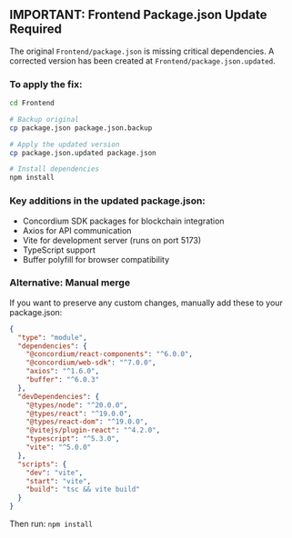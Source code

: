 ## IMPORTANT: Frontend Package.json Update Required

The original `Frontend/package.json` is missing critical dependencies. A corrected version has been created at `Frontend/package.json.updated`.

### To apply the fix:

```bash
cd Frontend

# Backup original
cp package.json package.json.backup

# Apply the updated version
cp package.json.updated package.json

# Install dependencies
npm install
```

### Key additions in the updated package.json:
- Concordium SDK packages for blockchain integration
- Axios for API communication
- Vite for development server (runs on port 5173)
- TypeScript support
- Buffer polyfill for browser compatibility

### Alternative: Manual merge
If you want to preserve any custom changes, manually add these to your package.json:

```json
{
  "type": "module",
  "dependencies": {
    "@concordium/react-components": "^6.0.0",
    "@concordium/web-sdk": "^7.0.0",
    "axios": "^1.6.0",
    "buffer": "^6.0.3"
  },
  "devDependencies": {
    "@types/node": "^20.0.0",
    "@types/react": "^19.0.0",
    "@types/react-dom": "^19.0.0",
    "@vitejs/plugin-react": "^4.2.0",
    "typescript": "^5.3.0",
    "vite": "^5.0.0"
  },
  "scripts": {
    "dev": "vite",
    "start": "vite",
    "build": "tsc && vite build"
  }
}
```

Then run: `npm install`
